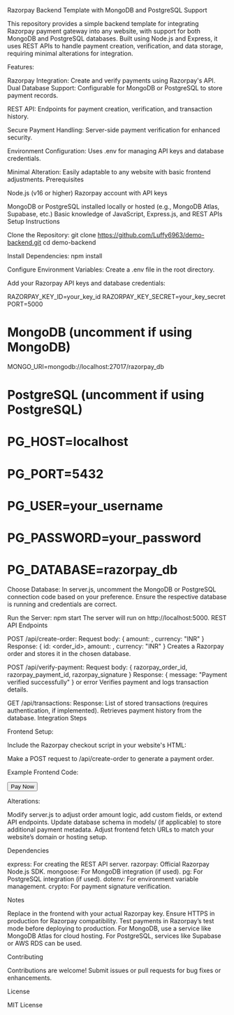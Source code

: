 Razorpay Backend Template with MongoDB and PostgreSQL Support

This repository provides a simple backend template for integrating Razorpay payment gateway into any website, with support for both MongoDB and PostgreSQL databases. Built using Node.js and Express, it uses REST APIs to handle payment creation, verification, and data storage, requiring minimal alterations for integration.

Features:

Razorpay Integration: Create and verify payments using Razorpay's API.
Dual Database Support: Configurable for MongoDB or PostgreSQL to store payment records.

REST API: Endpoints for payment creation, verification, and transaction history.

Secure Payment Handling: Server-side payment verification for enhanced security.

Environment Configuration: Uses .env for managing API keys and database credentials.

Minimal Alteration: Easily adaptable to any website with basic frontend adjustments.
Prerequisites





Node.js (v16 or higher)
Razorpay account with API keys



MongoDB or PostgreSQL installed locally or hosted (e.g., MongoDB Atlas, Supabase, etc.)
Basic knowledge of JavaScript, Express.js, and REST APIs
Setup Instructions





Clone the Repository:
git clone https://github.com/Luffy6963/demo-backend.git
cd demo-backend



Install Dependencies:
npm install

Configure Environment Variables:
Create a .env file in the root directory.


Add your Razorpay API keys and database credentials:

RAZORPAY_KEY_ID=your_key_id
RAZORPAY_KEY_SECRET=your_key_secret
PORT=5000
# MongoDB (uncomment if using MongoDB)
MONGO_URI=mongodb://localhost:27017/razorpay_db
# PostgreSQL (uncomment if using PostgreSQL)
# PG_HOST=localhost
# PG_PORT=5432
# PG_USER=your_username
# PG_PASSWORD=your_password
# PG_DATABASE=razorpay_db



Choose Database:
In server.js, uncomment the MongoDB or PostgreSQL connection code based on your preference.
Ensure the respective database is running and credentials are correct.



Run the Server:
npm start
The server will run on http://localhost:5000.
REST API Endpoints





POST /api/create-order:
Request body: { amount: <amount-in-paise>, currency: "INR" }
Response: { id: <order_id>, amount: <amount>, currency: "INR" }
Creates a Razorpay order and stores it in the chosen database.



POST /api/verify-payment:
Request body: { razorpay_order_id, razorpay_payment_id, razorpay_signature }
Response: { message: "Payment verified successfully" } or error
Verifies payment and logs transaction details.



GET /api/transactions:
Response: List of stored transactions (requires authentication, if implemented).
Retrieves payment history from the database.
Integration Steps


Frontend Setup:

Include the Razorpay checkout script in your website's HTML:
<script src="https://checkout.razorpay.com/v1/checkout.js"></script>
Make a POST request to /api/create-order to generate a payment order.



Example Frontend Code:

<button onclick="initiatePayment()">Pay Now</button>
<script>
async function initiatePayment() {
  const response = await fetch('http://localhost:5000/api/create-order', {
    method: 'POST',
    headers: { 'Content-Type': 'application/json' },
    body: JSON.stringify({ amount: 50000, currency: 'INR' }) // 500 INR
  });
  const order = await response.json();
  
  const options = {
    key: '<your-razorpay-key-id>',
    amount: order.amount,
    currency: order.currency,
    order_id: order.id,
    handler: async function (response) {
      const verify = await fetch('http://localhost:5000/api/verify-payment', {
        method: 'POST',
        headers: { 'Content-Type': 'application/json' },
        body: JSON.stringify(response)
      });
      const result = await verify.json();
      alert(result.message);
    }
  };
  const rzp = new Razorpay(options);
  rzp.open();
}
</script>


Alterations:

Modify server.js to adjust order amount logic, add custom fields, or extend API endpoints.
Update database schema in models/ (if applicable) to store additional payment metadata.
Adjust frontend fetch URLs to match your website’s domain or hosting setup.


Dependencies

express: For creating the REST API server.
razorpay: Official Razorpay Node.js SDK.
mongoose: For MongoDB integration (if used).
pg: For PostgreSQL integration (if used).
dotenv: For environment variable management.
crypto: For payment signature verification.

Notes

Replace <your-razorpay-key-id> in the frontend with your actual Razorpay key.
Ensure HTTPS in production for Razorpay compatibility.
Test payments in Razorpay’s test mode before deploying to production.
For MongoDB, use a service like MongoDB Atlas for cloud hosting.
For PostgreSQL, services like Supabase or AWS RDS can be used.

Contributing

Contributions are welcome! Submit issues or pull requests for bug fixes or enhancements.

License

MIT License
